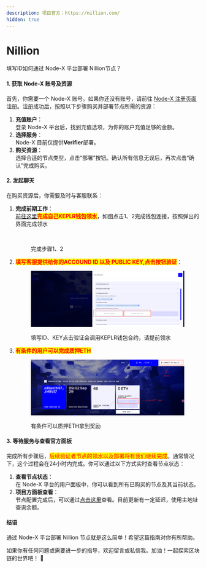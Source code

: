 ```yaml
---
description: 项目官方：https://nillion.com/
hidden: true
---
```


# Nillion

填写ID如何通过 Node-X 平台部署 Nillion节点？

#### 1. 获取 Node-X 账号及资源

首先，你需要一个 Node-X 账号。如果你还没有账号，请前往 [Node-X 注册页面](https://node-x.xyz) 注册。注册成功后，按照以下步骤购买并部署节点所需的资源：

1. **充值账户**：\
   登录 Node-X 平台后，找到充值选项，为你的账户充值足够的金额。
2. **选择服务**：\
   Node-X 目前仅提供**Verifier**部署。
3. **购买资源**：\
   选择合适的节点类型，点击“部署”按钮。确认所有信息无误后，再次点击“确认”完成购买。

#### 2. 发起聊天

在购买资源后，你需要及时与客服联系：

1.  **完成前期工作**：\
    [前往这里](https://verifier.nillion.com/verifier)<mark style="color:red;">**完成自己KEPLR钱包领水**</mark>，如图点击1、2完成钱包连接，按照弹出的界面完成领水

    <figure><img src="../../.gitbook/assets/image (11).png" alt=""><figcaption><p>完成步骤1、2</p></figcaption></figure>
2.  <mark style="color:red;">**填写客服提供给你的ACCOUND ID 以及 PUBLIC KEY,点击按钮验证**</mark>：

    <figure><img src="../../.gitbook/assets/image (4).png" alt=""><figcaption><p>填写ID、KEY点击验证会调用KEPLR钱包合约，请提前领水</p></figcaption></figure>
3.  <mark style="color:red;">**有条件的用户可以完成质押ETH**</mark>

    <figure><img src="../../.gitbook/assets/4acb3dfea5dd33c6f9d00fcdd17b4df.png" alt=""><figcaption><p>有条件可以质押ETH拿到奖励</p></figcaption></figure>



#### 3. 等待服务与查看官方面板

完成所有步骤后，<mark style="color:red;">后续验证者节点的领水以及部署将有我们继续完成</mark>。通常情况下，这个过程会在24小时内完成。你可以通过以下方式实时查看节点状态：

1. **查看节点状态**：\
   在 Node-X 平台的用户面板中，你可以看到所有已购买的节点及其当前状态。
2. **项目方面板查看**：\
   节点配置完成后，可以通过[点击这里](https://verifier.nillion.com/verifier)查看。目前更新有一定延迟，使用主地址查询余额。

#### 结语

通过 Node-X 平台部署 Nillion 节点就是这么简单！希望这篇指南对你有所帮助。

如果你有任何问题或需要进一步的指导，欢迎留言或私信我。加油！一起探索区块链的世界吧！ 🚀
